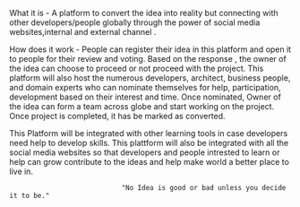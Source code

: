                                                 

What it is - A platform to convert the idea into reality but connecting with other developers/people globally through the power of social media websites,internal and external channel .

How does it work - People can register their idea in this platform and open it to people for their review and voting. Based on the response , the owner of the idea can choose to proceed or not proceed with the project. This platform will also host the numerous developers, architect, business people, and domain experts who can nominate themselves for help, participation, development based on their interest and time. Once nominated, Owner of the idea can form a team across globe and start working on the project.  Once project is completed, it has be marked as converted.

This Platform will be integrated with other learning tools in case developers need help to develop skills.
This plattform will also be  integrated with all the social media websites so that developers and people intrested to learn or help can grow contribute to the ideas and help make world a better place to live in.


                                "No Idea is good or bad unless you decide it to be."
